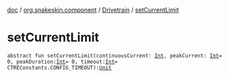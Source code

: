 [doc](../../index.md) / [org.snakeskin.component](../index.md) / [Drivetrain](index.md) / [setCurrentLimit](./set-current-limit.md)

# setCurrentLimit

`abstract fun setCurrentLimit(continuousCurrent: `[`Int`](https://kotlinlang.org/api/latest/jvm/stdlib/kotlin/-int/index.html)`, peakCurrent: `[`Int`](https://kotlinlang.org/api/latest/jvm/stdlib/kotlin/-int/index.html)` = 0, peakDuration: `[`Int`](https://kotlinlang.org/api/latest/jvm/stdlib/kotlin/-int/index.html)` = 0, timeout: `[`Int`](https://kotlinlang.org/api/latest/jvm/stdlib/kotlin/-int/index.html)` = CTREConstants.CONFIG_TIMEOUT): `[`Unit`](https://kotlinlang.org/api/latest/jvm/stdlib/kotlin/-unit/index.html)